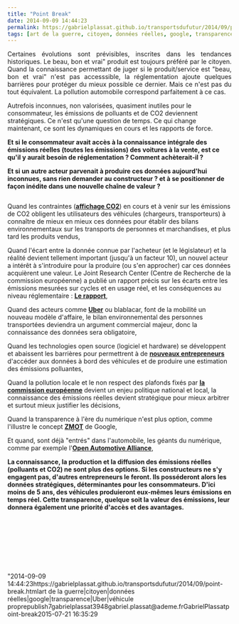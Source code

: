 ```yaml
---
title: "Point Break"
date: 2014-09-09 14:44:23
permalink: https://gabrielplassat.github.io/transportsdufutur/2014/09/point-break.html
tags: [art de la guerre, citoyen, données réelles, google, transparence, Uber, véhicule propre]
---
```


<p style="text-align: justify">Certaines évolutions sont prévisibles, inscrites dans les tendances historiques. Le beau, bon et vrai" produit est toujours préféré par le citoyen. Quand la connaissance permettant de juger si le produit/service est "beau, bon et vrai" n'est pas accesssible, la réglementation ajoute quelques barrières pour protéger du mieux possible ce dernier. Mais ce n'est pas du tout équivalent. La pollution automobile correspond parfaitement à ce cas.</p> <p style=""text-align: justify"">Autrefois inconnues, non valorisées, quasiment inutiles pour le consommateur, les émissions de polluants et de CO2 deviennent stratégiques. Ce n'est qu'une question de temps. Ce qui change maintenant, ce sont les dynamiques en cours et les rapports de force.</p> <p style=""text-align: justify""><strong>Et si le consommateur avait accès à la connaissance intégrale des émissions réelles (toutes les émissions) des voitures à la vente, est ce qu'il y aurait besoin de réglementation ? Comment achèterait-il ?</strong></p> <p style=""text-align: justify""><strong>Et si un autre acteur parvenait à produire ces données aujourd'hui inconnues, sans rien demander au constructeur ? et à se positionner de façon inédite dans une nouvelle chaîne de valeur ?</strong></p> <p><strong> <a class=""asset-img-link"" href="https://gabrielplassat.github.io/transportsdufutur/wp-content/uploads/sites/6/old/6a0120a66d2ad4970b01b7c6dc90be970b-pi.png""><img alt=""Transp_pollu"" border=""0"" class=""asset  asset-image at-xid-6a0120a66d2ad4970b01b7c6dc90be970b image-full img-responsive"" src=""/wp-content/uploads/sites/6/old/6a0120a66d2ad4970b01b7c6dc90be970b-800wi.png"" style=""margin-left: automargin-right: auto"" title=""Transp_pollu"" /></a><br /></strong></p>   <!--more-->  <p style=""text-align: justify"">Quand les contraintes (<a href=""http://www.developpement-durable.gouv.fr/Transports-l-affichage-CO2-entre,34345.html"" target=""_blank""><strong>affichage CO2</strong></a>) en cours et à venir sur les émissions de CO2 obligent les utilisateurs des véhicules (chargeurs, transporteurs) à connaître de mieux en mieux ces données pour établir des bilans environnementaux sur les transports de personnes et marchandises, et plus tard les produits vendus,</p> <p style=""text-align: justify"">Quand l'écart entre la donnée connue par l'acheteur (et le législateur) et la réalité devient tellement important (jusqu'à un facteur 10), un nouvel acteur a intérêt à s'introduire pour la produire (ou s'en approcher) car ces données acquièrent une valeur. Le Joint Research Center (Centre de Recherche de la commission européenne) a publié un rapport précis sur les écarts entre les émissions mesurées sur cycles et en usage réel, et les conséquences au niveau réglementaire : <a href=""http://t.co/CtnZ0NG4M8"" target=""_blank""><strong>Le rapport</strong></a>,</p> <p style=""text-align: justify"">Quand des acteurs comme <a href="https://gabrielplassat.github.io/transportsdufutur/2014/09/uber-jusquou-allez-vous-aller-mkalanick.html"" target=""_blank""><strong>Uber</strong></a> ou blablacar, font de la mobilité un nouveau modèle d'affaire, le bilan environnemental des personnes transportées deviendra un argument commercial majeur, donc la connaissance des données sera obligatoire,</p> <p style=""text-align: justify"">Quand les technologies open source (logiciel et hardware) se développent et abaissent les barrières pour permettrent à de <a href="https://gabrielplassat.github.io/transportsdufutur/2011/11/connaitre-les-emissions-reelles-polluants-et-co2-dun-vehicule-vers-la-transparence-totale.html"" target=""_blank""><strong>nouveaux entrepreneurs</strong></a> d'accéder aux données à bord des véhicules et de produire une estimation des émissions polluantes,</p> <p style=""text-align: justify"">Quand la pollution locale et le non respect des plafonds fixés par <a href="https://gabrielplassat.github.io/transportsdufutur/2013/03/rejet-commission-europeenne-concernant-la-demande-de-report-des-delais-no2.html"" target=""_blank""><strong>la commission européenne</strong></a> devient un enjeu politique national et local, la connaissance des émissions réelles devient stratégique pour mieux arbitrer et surtout mieux justifier les décisions,</p> <p style=""text-align: justify"">Quand la transparence à l'ère du numérique n'est plus option, comme l'illustre le concept <a href="https://gabrielplassat.github.io/transportsdufutur/2011/11/google-zero-moment-of-truth.html"" target=""_blank""><strong>ZMOT</strong></a> de Google,</p> <p style=""text-align: justify"">Et quand, sont déjà "entrés" dans l'automobile, les géants du numérique, comme par exemple l'<a href=""http://www.openautoalliance.net/#about"" target=""_blank""><strong>Open Automotive Alliance</strong></a>,</p> <p style=""text-align: justify""><strong>La connaissance, la production et la diffusion des émissions réelles (polluants et CO2) ne sont plus des options. Si les constructeurs ne s'y engagent pas, d'autres entrepreneurs le feront. Ils posséderont alors les données stratégiques, déterminantes pour les consommateurs. D'ici moins de 5 ans, des véhicules produieront eux-mêmes leurs émissions en temps réel. Cette transparence, quelque soit la valeur des émissions, leur donnera également une priorité d'accès et des avantages. </strong></p> <p style=""text-align: justify""> </p> <p style=""text-align: justify""> </p> <p style=""text-align: justify""> </p> <p style=""text-align: justify""> </p>"2014-09-09 14:44:23https://gabrielplassat.github.io/transportsdufutur/2014/09/point-break.htmlart de la guerre|citoyen|données réelles|google|transparence|Uber|véhicule proprepublish7gabrielplassat3948gabriel.plassat@ademe.frGabrielPlassatpoint-break2015-07-21 16:35:29
